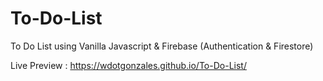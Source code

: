# To-Do-List
To Do List using Vanilla Javascript & Firebase (Authentication &amp; Firestore)

Live Preview : https://wdotgonzales.github.io/To-Do-List/
